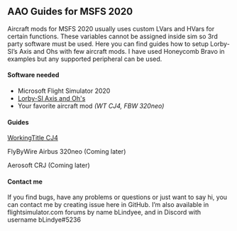 ## AAO Guides for MSFS 2020 

Aircraft mods for MSFS 2020 usually uses custom LVars and HVars for certain functions. These variables cannot be assigned inside sim so 3rd party software must be used. Here you can find guides how to setup Lorby-SI’s Axis and Ohs with few aircraft mods. I have used Honeycomb Bravo in examples but any supported peripheral can be used.  

#### Software needed 

- Microsoft Flight Simulator 2020 
- [Lorby-SI Axis and Oh's](https://axisandohs.weebly.com/) 
- Your favorite aircraft mod *(WT CJ4, FBW 320neo)* 

#### Guides

[WorkingTitle CJ4](https://github.com/blindye/aao_guides/blob/main/wt_cj4/wt_cj4_guide.md)

FlyByWire Airbus 320neo (Coming later)

Aerosoft CRJ  (Coming later)

#### Contact me 

If you find bugs, have any problems or questions or just want to say hi, you can contact me by creating issue here in GitHub. I’m also available in flightsimulator.com forums by name bLindyee, and in Discord with username bLindye#5236
